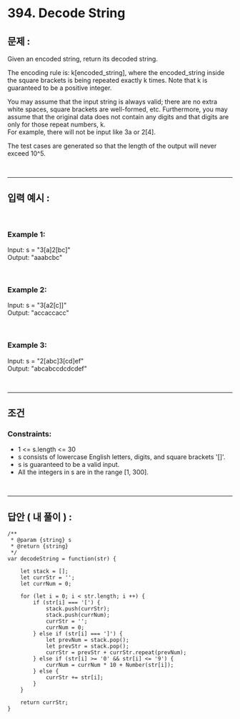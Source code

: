 # 394. Decode String

## 문제 :

Given an encoded string, return its decoded string.

The encoding rule is: k[encoded_string], where the encoded_string inside the square brackets is being repeated exactly k times. Note that k is guaranteed to be a positive integer.

You may assume that the input string is always valid; there are no extra white spaces, square brackets are well-formed, etc. Furthermore, you may assume that the original data does not contain any digits and that digits are only for those repeat numbers, k.
<br/>
For example, there will not be input like 3a or 2[4].

The test cases are generated so that the length of the output will never exceed 10^5.

<br/>

---

## 입력 예시 :

<br/>

### Example 1:

Input: s = "3[a]2[bc]"
<br/>
Output: "aaabcbc"

<br/>

### Example 2:

Input: s = "3[a2[c]]"
<br/>
Output: "accaccacc"

<br/>

### Example 3:

Input: s = "2[abc]3[cd]ef"
<br/>
Output: "abcabccdcdcdef"

<br/>

---

## 조건

### Constraints:

- 1 <= s.length <= 30
- s consists of lowercase English letters, digits, and square brackets '[]'.
- s is guaranteed to be a valid input.
- All the integers in s are in the range [1, 300].

<br/>

---

## 답안 ( 내 풀이 ) :

```
/**
 * @param {string} s
 * @return {string}
 */
var decodeString = function(str) {

    let stack = [];
    let currStr = '';
    let currNum = 0;

    for (let i = 0; i < str.length; i ++) {
        if (str[i] === '[') {
            stack.push(currStr);
            stack.push(currNum);
            currStr = '';
            currNum = 0;
        } else if (str[i] === ']') {
            let prevNum = stack.pop();
            let prevStr = stack.pop();
            currStr = prevStr + currStr.repeat(prevNum);
        } else if (str[i] >= '0' && str[i] <= '9') {
            currNum = currNum * 10 + Number(str[i]);
        } else {
            currStr += str[i];
        }
    }

    return currStr;
}

```
